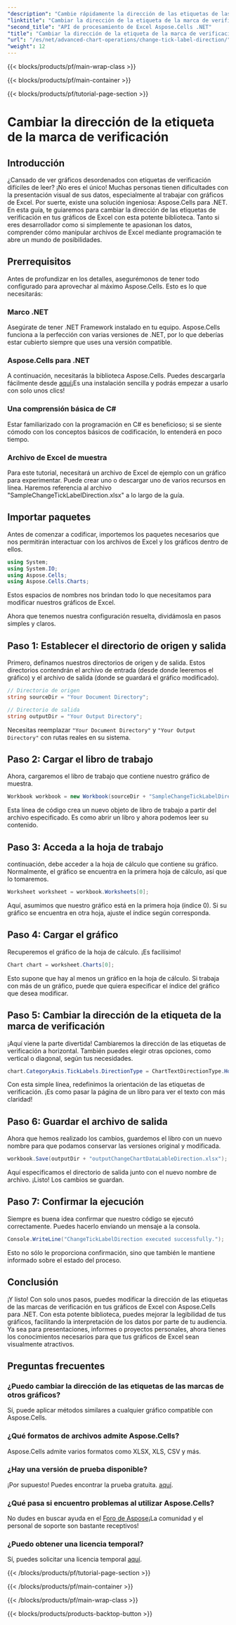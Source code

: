 ```yaml
---
"description": "Cambie rápidamente la dirección de las etiquetas de las marcas en los gráficos de Excel con Aspose.Cells para .NET. Siga esta guía para una implementación fluida."
"linktitle": "Cambiar la dirección de la etiqueta de la marca de verificación"
"second_title": "API de procesamiento de Excel Aspose.Cells .NET"
"title": "Cambiar la dirección de la etiqueta de la marca de verificación"
"url": "/es/net/advanced-chart-operations/change-tick-label-direction/"
"weight": 12
---
```


{{< blocks/products/pf/main-wrap-class >}}

{{< blocks/products/pf/main-container >}}

{{< blocks/products/pf/tutorial-page-section >}}

# Cambiar la dirección de la etiqueta de la marca de verificación

## Introducción

¿Cansado de ver gráficos desordenados con etiquetas de verificación difíciles de leer? ¡No eres el único! Muchas personas tienen dificultades con la presentación visual de sus datos, especialmente al trabajar con gráficos de Excel. Por suerte, existe una solución ingeniosa: Aspose.Cells para .NET. En esta guía, te guiaremos para cambiar la dirección de las etiquetas de verificación en tus gráficos de Excel con esta potente biblioteca. Tanto si eres desarrollador como si simplemente te apasionan los datos, comprender cómo manipular archivos de Excel mediante programación te abre un mundo de posibilidades.

## Prerrequisitos

Antes de profundizar en los detalles, asegurémonos de tener todo configurado para aprovechar al máximo Aspose.Cells. Esto es lo que necesitarás:

### Marco .NET

Asegúrate de tener .NET Framework instalado en tu equipo. Aspose.Cells funciona a la perfección con varias versiones de .NET, por lo que deberías estar cubierto siempre que uses una versión compatible.

### Aspose.Cells para .NET

A continuación, necesitarás la biblioteca Aspose.Cells. Puedes descargarla fácilmente desde [aquí](https://releases.aspose.com/cells/net/)¡Es una instalación sencilla y podrás empezar a usarlo con solo unos clics!

### Una comprensión básica de C#

Estar familiarizado con la programación en C# es beneficioso; si se siente cómodo con los conceptos básicos de codificación, lo entenderá en poco tiempo. 

### Archivo de Excel de muestra

Para este tutorial, necesitará un archivo de Excel de ejemplo con un gráfico para experimentar. Puede crear uno o descargar uno de varios recursos en línea. Haremos referencia al archivo "SampleChangeTickLabelDirection.xlsx" a lo largo de la guía.

## Importar paquetes

Antes de comenzar a codificar, importemos los paquetes necesarios que nos permitirán interactuar con los archivos de Excel y los gráficos dentro de ellos.

```csharp
using System;
using System.IO;
using Aspose.Cells;
using Aspose.Cells.Charts;
```

Estos espacios de nombres nos brindan todo lo que necesitamos para modificar nuestros gráficos de Excel. 

Ahora que tenemos nuestra configuración resuelta, dividámosla en pasos simples y claros.

## Paso 1: Establecer el directorio de origen y salida

Primero, definamos nuestros directorios de origen y de salida. Estos directorios contendrán el archivo de entrada (desde donde leeremos el gráfico) y el archivo de salida (donde se guardará el gráfico modificado).

```csharp
// Directorio de origen
string sourceDir = "Your Document Directory";

// Directorio de salida
string outputDir = "Your Output Directory";
```

Necesitas reemplazar `"Your Document Directory"` y `"Your Output Directory"` con rutas reales en su sistema. 

## Paso 2: Cargar el libro de trabajo

Ahora, cargaremos el libro de trabajo que contiene nuestro gráfico de muestra. 

```csharp
Workbook workbook = new Workbook(sourceDir + "SampleChangeTickLabelDirection.xlsx");
```

Esta línea de código crea un nuevo objeto de libro de trabajo a partir del archivo especificado. Es como abrir un libro y ahora podemos leer su contenido.

## Paso 3: Acceda a la hoja de trabajo

continuación, debe acceder a la hoja de cálculo que contiene su gráfico. Normalmente, el gráfico se encuentra en la primera hoja de cálculo, así que lo tomaremos.

```csharp
Worksheet worksheet = workbook.Worksheets[0];
```

Aquí, asumimos que nuestro gráfico está en la primera hoja (índice 0). Si su gráfico se encuentra en otra hoja, ajuste el índice según corresponda. 

## Paso 4: Cargar el gráfico

Recuperemos el gráfico de la hoja de cálculo. ¡Es facilísimo!

```csharp
Chart chart = worksheet.Charts[0];
```

Esto supone que hay al menos un gráfico en la hoja de cálculo. Si trabaja con más de un gráfico, puede que quiera especificar el índice del gráfico que desea modificar.

## Paso 5: Cambiar la dirección de la etiqueta de la marca de verificación

¡Aquí viene la parte divertida! Cambiaremos la dirección de las etiquetas de verificación a horizontal. También puedes elegir otras opciones, como vertical o diagonal, según tus necesidades.

```csharp
chart.CategoryAxis.TickLabels.DirectionType = ChartTextDirectionType.Horizontal;
```

Con esta simple línea, redefinimos la orientación de las etiquetas de verificación. ¡Es como pasar la página de un libro para ver el texto con más claridad!

## Paso 6: Guardar el archivo de salida

Ahora que hemos realizado los cambios, guardemos el libro con un nuevo nombre para que podamos conservar las versiones original y modificada.

```csharp
workbook.Save(outputDir + "outputChangeChartDataLableDirection.xlsx");
```

Aquí especificamos el directorio de salida junto con el nuevo nombre de archivo. ¡Listo! Los cambios se guardan.

## Paso 7: Confirmar la ejecución

Siempre es buena idea confirmar que nuestro código se ejecutó correctamente. Puedes hacerlo enviando un mensaje a la consola.

```csharp
Console.WriteLine("ChangeTickLabelDirection executed successfully.");
```

Esto no sólo le proporciona confirmación, sino que también le mantiene informado sobre el estado del proceso. 

## Conclusión

¡Y listo! Con solo unos pasos, puedes modificar la dirección de las etiquetas de las marcas de verificación en tus gráficos de Excel con Aspose.Cells para .NET. Con esta potente biblioteca, puedes mejorar la legibilidad de tus gráficos, facilitando la interpretación de los datos por parte de tu audiencia. Ya sea para presentaciones, informes o proyectos personales, ahora tienes los conocimientos necesarios para que tus gráficos de Excel sean visualmente atractivos.

## Preguntas frecuentes

### ¿Puedo cambiar la dirección de las etiquetas de las marcas de otros gráficos?  
Sí, puede aplicar métodos similares a cualquier gráfico compatible con Aspose.Cells.

### ¿Qué formatos de archivos admite Aspose.Cells?  
Aspose.Cells admite varios formatos como XLSX, XLS, CSV y más.

### ¿Hay una versión de prueba disponible?  
¡Por supuesto! Puedes encontrar la prueba gratuita. [aquí](https://releases.aspose.com/).

### ¿Qué pasa si encuentro problemas al utilizar Aspose.Cells?  
No dudes en buscar ayuda en el [Foro de Aspose](https://forum.aspose.com/c/cells/9)¡La comunidad y el personal de soporte son bastante receptivos!

### ¿Puedo obtener una licencia temporal?  
Sí, puedes solicitar una licencia temporal [aquí](https://purchase.aspose.com/temporary-license/).

{{< /blocks/products/pf/tutorial-page-section >}}

{{< /blocks/products/pf/main-container >}}

{{< /blocks/products/pf/main-wrap-class >}}

{{< blocks/products/products-backtop-button >}}